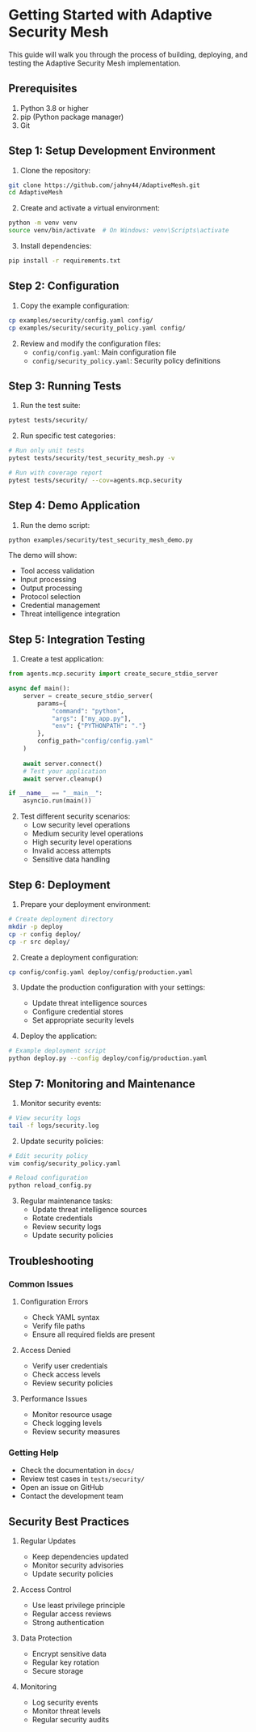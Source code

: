# Getting Started with Adaptive Security Mesh

This guide will walk you through the process of building, deploying, and testing the Adaptive Security Mesh implementation.

## Prerequisites

1. Python 3.8 or higher
2. pip (Python package manager)
3. Git

## Step 1: Setup Development Environment

1. Clone the repository:
```bash
git clone https://github.com/jahny44/AdaptiveMesh.git
cd AdaptiveMesh
```

2. Create and activate a virtual environment:
```bash
python -m venv venv
source venv/bin/activate  # On Windows: venv\Scripts\activate
```

3. Install dependencies:
```bash
pip install -r requirements.txt
```

## Step 2: Configuration

1. Copy the example configuration:
```bash
cp examples/security/config.yaml config/
cp examples/security/security_policy.yaml config/
```

2. Review and modify the configuration files:
   - `config/config.yaml`: Main configuration file
   - `config/security_policy.yaml`: Security policy definitions

## Step 3: Running Tests

1. Run the test suite:
```bash
pytest tests/security/
```

2. Run specific test categories:
```bash
# Run only unit tests
pytest tests/security/test_security_mesh.py -v

# Run with coverage report
pytest tests/security/ --cov=agents.mcp.security
```

## Step 4: Demo Application

1. Run the demo script:
```bash
python examples/security/test_security_mesh_demo.py
```

The demo will show:
- Tool access validation
- Input processing
- Output processing
- Protocol selection
- Credential management
- Threat intelligence integration

## Step 5: Integration Testing

1. Create a test application:
```python
from agents.mcp.security import create_secure_stdio_server

async def main():
    server = create_secure_stdio_server(
        params={
            "command": "python",
            "args": ["my_app.py"],
            "env": {"PYTHONPATH": "."}
        },
        config_path="config/config.yaml"
    )
    
    await server.connect()
    # Test your application
    await server.cleanup()

if __name__ == "__main__":
    asyncio.run(main())
```

2. Test different security scenarios:
   - Low security level operations
   - Medium security level operations
   - High security level operations
   - Invalid access attempts
   - Sensitive data handling

## Step 6: Deployment

1. Prepare your deployment environment:
```bash
# Create deployment directory
mkdir -p deploy
cp -r config deploy/
cp -r src deploy/
```

2. Create a deployment configuration:
```bash
cp config/config.yaml deploy/config/production.yaml
```

3. Update the production configuration with your settings:
   - Update threat intelligence sources
   - Configure credential stores
   - Set appropriate security levels

4. Deploy the application:
```bash
# Example deployment script
python deploy.py --config deploy/config/production.yaml
```

## Step 7: Monitoring and Maintenance

1. Monitor security events:
```bash
# View security logs
tail -f logs/security.log
```

2. Update security policies:
```bash
# Edit security policy
vim config/security_policy.yaml

# Reload configuration
python reload_config.py
```

3. Regular maintenance tasks:
   - Update threat intelligence sources
   - Rotate credentials
   - Review security logs
   - Update security policies

## Troubleshooting

### Common Issues

1. Configuration Errors
   - Check YAML syntax
   - Verify file paths
   - Ensure all required fields are present

2. Access Denied
   - Verify user credentials
   - Check access levels
   - Review security policies

3. Performance Issues
   - Monitor resource usage
   - Check logging levels
   - Review security measures

### Getting Help

- Check the documentation in `docs/`
- Review test cases in `tests/security/`
- Open an issue on GitHub
- Contact the development team

## Security Best Practices

1. Regular Updates
   - Keep dependencies updated
   - Monitor security advisories
   - Update security policies

2. Access Control
   - Use least privilege principle
   - Regular access reviews
   - Strong authentication

3. Data Protection
   - Encrypt sensitive data
   - Regular key rotation
   - Secure storage

4. Monitoring
   - Log security events
   - Monitor threat levels
   - Regular security audits 